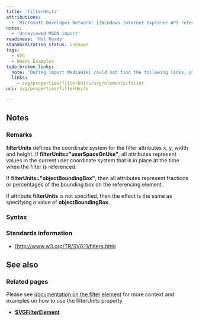 ```yaml
---
title: 'filterUnits'
attributions:
  - 'Microsoft Developer Network: [[Windows Internet Explorer API reference](http://msdn.microsoft.com/en-us/library/ie/hh828809%28v=vs.85%29.aspx) Article]'
notes:
  - 'Unreviewed MSDN import'
readiness: 'Not Ready'
standardization_status: Unknown
tags:
  - SVG
  - Needs_Examples
todo_broken_links:
  note: 'During import MediaWiki could not find the following links, please fix and adjust this list.'
  links:
    - svg/properties/filterUnits/svg/elements/filter
uri: svg/properties/filterUnits

---
```

## Notes

### Remarks

**filterUnits** defines the coordinate system for the filter attributes x, y, width and height. If **filterUnits="userSpaceOnUse"**, all attributes represent values in the current user coordinate system that is in place at the time when the filter is referenced.

If **filterUnits="objectBoundingBox"**, then all attributes represent fractions or percentages of the bounding box on the referencing element.

If attribute **filterUnits** is not specified, then the effect is the same as specifying a value of **objectBoundingBox**.

### Syntax

### Standards information

-   [<http://www.w3.org/TR/SVG11/filters.html>

## See also

### Related pages

Please see [documentation on the filter element](/w/index.php?title=svg/properties/filterUnits/svg/elements/filter&action=edit&redlink=1) for more context and examples on how to use the filterUnits property.

-   [**SVGFilterElement**](/svg/elements/filter)
